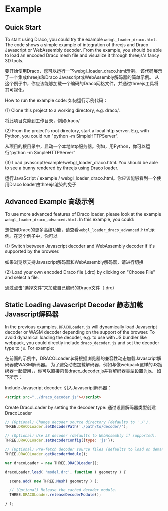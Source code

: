 Example
===========

Quick Start
-----------
To start using Draco, you could try the example `webgl_loader_draco.html`.
The code shows a simple example of integration of threejs and Draco Javascript or WebAssembly decoder. From the example, you should be able to load an encoded Draco mesh file and visualize it through threejs's fancy 3D tools.

要开始使用Draco，您可以运行一下webgl_loader_draco.html示例。 该代码展示了一个集成threejs和Draco Javascript或WebAssembly解码器的简单示例。 从这个例子中，你应该能够加载一个编码的Draco网格文件，并通过threejs工具将其可视化。

How to run the example code:  如何运行示例代码：

(1) Clone this project to a working directory, e.g. draco/.

将此项目克隆到工作目录，例如draco/

(2) From the project's root directory, start a local http server.
E.g, with Python, you could run "python -m SimpleHTTPServer".

从项目的根目录中，启动一个本地http服务器。例如，用Python，你可以运行“python -m SimpleHTTPServer”

(3) Load javascript/example/webgl_loader_draco.html. You should be able to see
a bunny rendered by threejs using Draco loader.

运行JavaScript / example / webgl_loader_draco.html。你应该能够看到一个使用Draco loader由threejs渲染的兔子

Advanced Example  高级示例
---------------------
To use more advanced features of Draco loader, please look at the example `webgl_loader_draco_advanced.html`.
In this example, you could:

想使用Draco的更多高级功能，请查看`webgl_loader_draco_advanced.html`示例。在这个例子中，你可以

(1) Switch between Javascript decoder and WebAssembly decoder if it's supported by the browser.

如果浏览器支持Javascript解码器和WebAssembly解码器，请进行切换

(2) Load your own encoded Draco file (.drc) by clicking on "Choose File" and select a file.

通过点击“选择文件”来加载自己编码的Draco文件（.drc）

Static Loading Javascript Decoder  静态加载Javascript解码器
---------------------------------

In the previous examples, `DRACOLoader.js` will dynamically load Javascript decoder or
WASM decoder depending on the support of the browser. To avoid dynamical loading the decoder, e.g. to use with JS bundler like webpack, you could directly include `draco_decoder.js` and set the decoder type to `js`. For example:

在前面的示例中，DRACOLoader.js将根据浏览器的兼容性动态加载Javascript解码器或WASM解码器。 为了避免动态加载解码器，例如与像webpack这样的JS捆绑器一起使用，，你可以直接包含draco_decoder.js并将解码器类型设置为js。 如下所示：

Include Javascript decoder:  引入Javascript解码器：
~~~~~ html
<script src="../draco_decoder.js"></script>
~~~~~

Create DracoLoader by setting the decoder type:  通过设置解码器类型创建DracoLoader
~~~~~ js
// (Optional) Change decoder source directory (defaults to './').
THREE.DRACOLoader.setDecoderPath('./path/to/decoder/');

// (Optional) Use JS decoder (defaults to WebAssembly if supported).
THREE.DRACOLoader.setDecoderConfig({type: 'js'});

// (Optional) Pre-fetch decoder source files (defaults to load on demand).
THREE.DRACOLoader.getDecoderModule();

var dracoLoader = new THREE.DRACOLoader();

dracoLoader.load( 'model.drc', function ( geometry ) {

  scene.add( new THREE.Mesh( geometry ) );

  // (Optional) Release the cached decoder module.
  THREE.DRACOLoader.releaseDecoderModule();

} );
~~~~~
